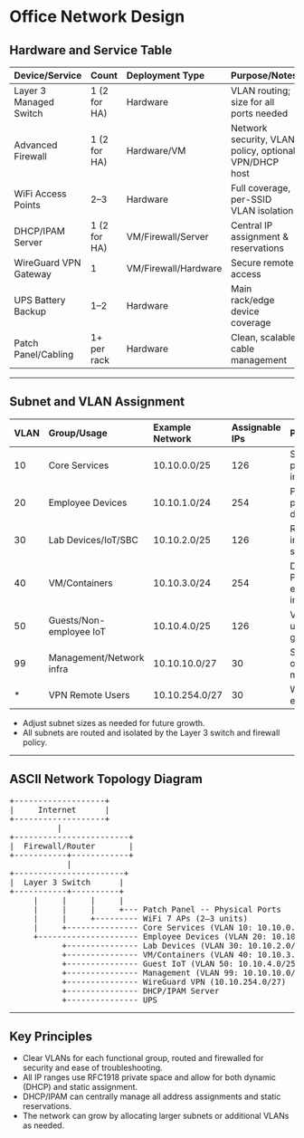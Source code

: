 # Office Network Design

## Hardware and Service Table

| Device/Service | Count | Deployment Type | Purpose/Notes |
| :-- | :-- | :-- | :-- |
| Layer 3 Managed Switch | 1 (2 for HA) | Hardware | VLAN routing; size for all ports needed |
| Advanced Firewall | 1 (2 for HA) | Hardware/VM | Network security, VLAN policy, optional VPN/DHCP host |
| WiFi Access Points | 2–3 | Hardware | Full coverage, per-SSID VLAN isolation |
| DHCP/IPAM Server | 1 (2 for HA) | VM/Firewall/Server | Central IP assignment \& reservations |
| WireGuard VPN Gateway | 1 | VM/Firewall/Hardware | Secure remote access |
| UPS Battery Backup | 1–2 | Hardware | Main rack/edge device coverage |
| Patch Panel/Cabling | 1+ per rack | Hardware | Clean, scalable cable management |


***

## Subnet and VLAN Assignment

| VLAN | Group/Usage | Example Network | Assignable IPs | Purpose |
| :-- | :-- | :-- | :-- | :-- |
| 10 | Core Services | 10.10.0.0/25 | 126 | Servers, NAS, printers, lab infra |
| 20 | Employee Devices | 10.10.1.0/24 | 254 | PCs, laptops, phones, TVs, daily devices |
| 30 | Lab Devices/IoT/SBC | 10.10.2.0/25 | 126 | Raspberry Pi, lab instruments, smart kit |
| 40 | VM/Containers | 10.10.3.0/24 | 254 | Docker, Proxmox, experimental images |
| 50 | Guests/Non-employee IoT | 10.10.4.0/25 | 126 | Visitors, unmanaged IoT, guest WiFi SSID |
| 99 | Management/Network infra | 10.10.10.0/27 | 30 | Switches, APs, out-of-band management |
| * | VPN Remote Users | 10.10.254.0/27 | 30 | WireGuard/IPsec endpoint range |

- Adjust subnet sizes as needed for future growth.
- All subnets are routed and isolated by the Layer 3 switch and firewall policy.

***

## ASCII Network Topology Diagram

<pre>
+-------------------+
|     Internet      |
+-------------------+
          |
+------------------------+
|  Firewall/Router       |
+-----------+------------+
            |
+-----------------------+
|  Layer 3 Switch      |
+-----------+----------+
     |     |     |     |
     |     |     |     +--- Patch Panel -- Physical Ports
     |     |     +--------- WiFi 7 APs (2–3 units)
     |     +--------------- Core Services (VLAN 10: 10.10.0.0/25)
     +--------------------- Employee Devices (VLAN 20: 10.10.1.0/24)
           +--------------- Lab Devices (VLAN 30: 10.10.2.0/25)
           +--------------- VM/Containers (VLAN 40: 10.10.3.0/24)
           +--------------- Guest IoT (VLAN 50: 10.10.4.0/25)
           +--------------- Management (VLAN 99: 10.10.10.0/27)
           +--------------- WireGuard VPN (10.10.254.0/27)
           +--------------- DHCP/IPAM Server
           +--------------- UPS
</pre>

***

## Key Principles

- Clear VLANs for each functional group, routed and firewalled for security and ease of troubleshooting.
- All IP ranges use RFC1918 private space and allow for both dynamic (DHCP) and static assignment.
- DHCP/IPAM can centrally manage all address assignments and static reservations.
- The network can grow by allocating larger subnets or additional VLANs as needed.

